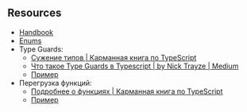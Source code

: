 ## Resources

- [Handbook](https://www.typescriptlang.org/docs/handbook/enums.html#handbook-content) 
- [Enums](https://www.typescriptlang.org/play?ts=4.5.5#code/KYOwrgtgBAygLgQzmAzgYQPYBNhQN4BQUUAogE5kZmY5QC8UALAAyMA0RsYAxt8Cumy4GAJlYdiMHnwE1gAVQAOWJMCz0oYgIwEAvgQPcMIFHFgAVAILn5MAPpoA8gBESGwsXKVqQgFxNxTilefkEcNDJgVSx-MXYg6VC5JRU4NVjmHV0oBBQoIxM4AG4DAjgAT0VceCRUOUcAIwArDQqqjAAzC2tbBxcSAG0Aa2Byzqg24HGYKxt7J1cAXRLDY1MoU1qUACV+RTXgfxrkMOFYRBO5ADovKjkSgvXNk92UfZNgRqaji7qhL+IDBmPXm-RuFDuQhWky4IQEjhAABtynI8gwSAAPbiIsA4AA8xz+ODY5y211uPhwAD4SjDgjIUAjkajLIizOiMXAyAhuHACb9TiTCacrvSkkIoAAfUmXISixKyIQpaI0gxAA)
- Type Guards:
    - [Сужение типов | Карманная книга по TypeScript](https://typescript-handbook.ru/docs/ts-3/#%D0%B8%D1%81%D0%BF%D0%BE%D0%BB%D1%8C%D0%B7%D0%BE%D0%B2%D0%B0%D0%BD%D0%B8%D0%B5-%D0%BF%D1%80%D0%B5%D0%B4%D0%B8%D0%BA%D0%B0%D1%82%D0%BE%D0%B2-%D1%82%D0%B8%D0%BF%D0%B0-type-predicates)
    - [Что такое Type Guards в Typescript | by Nick Trayze | Medium](https://medium.com/@eqbits/%D1%87%D1%82%D0%BE-%D1%82%D0%B0%D0%BA%D0%BE%D0%B5-type-guards-%D0%B2-typescript-24834d2b4f)
    - [Пример](https://www.typescriptlang.org/play?ts=4.7.0-beta#code/C4TwDgpgBAsglgZwMYEEBOaCGIoF4oAUCwacAdgOZQA+UZArgLYBGEaNUzA9lwDYSYyASgDaAXQDcAKFCQoAZRLkK6LDnzFSlcdKlIuZYlESKtVfAXJh6wAFxR6ZANZkuAd2H2rN4wiiblPAA+KFkILgAzYzJrYDxcfAByAMpE3X1DOMZEVAxse3hkVWw8KBEARgAaKAAmauSuRggAfU1E6pJ6CGqagGZ6rmAACzZWkkTJPQMjFJU8kHtTZWL1KGyi+YA6CLheYDZLBCXKIWkgA)
- Перегрузка функций:
    - [Подробнее о функциях | Карманная книга по TypeScript](https://typescript-handbook.ru/docs/ts-4/#%D0%BF%D0%B5%D1%80%D0%B5%D0%B3%D1%80%D1%83%D0%B7%D0%BA%D0%B0-%D1%84%D1%83%D0%BD%D0%BA%D1%86%D0%B8%D0%B8-function-overload)
    - [Пример](https://www.typescriptlang.org/play?ts=4.7.0-beta#code/GYVwdgxgLglg9mABFATgQzAZ2HFBbAOTTwFMAKMYkgZThBQhIC5FNUYwBzAShbZQ6cA3AChQkWAmTosOfEVIUqteoz7suAbQC6vVhs47R46PCSoM2XISpLSKhs30CuiAD7PBOvf0HvPWtqIAN4iiIgwwIhkUACeAA4kcFGU9nSOiAC82YgARL5cudwhYeGIKCRQ9EipNOmMAHRQcACq8YkoAMJomOTcouEAvqUVVSg1yvUkDXho8WR2JMWZAHyItU2t7SRdPX39IsMiEAhs0pZypAAmCiRZ57LWt2S5AFJwABZgRaInWFCIYAwFBsAAylSgO3uFke+BINyoDUwIAARgVOGQAAwAGkQAEYDsdTgCYVY4QjSJhoTIyTZFJo3p9vrjcgAFSo7XK6IRAA)

